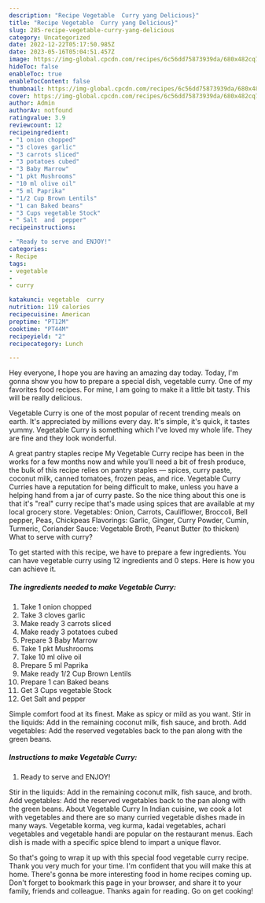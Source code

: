 ```yaml
---
description: "Recipe Vegetable  Curry yang Delicious}"
title: "Recipe Vegetable  Curry yang Delicious}"
slug: 285-recipe-vegetable-curry-yang-delicious
category: Uncategorized
date: 2022-12-22T05:17:50.985Z
date: 2023-05-16T05:04:51.457Z
image: https://img-global.cpcdn.com/recipes/6c56dd75873939da/680x482cq70/vegetable-curry-recipe-main-photo.jpg
hideToc: false
enableToc: true
enableTocContent: false
thumbnail: https://img-global.cpcdn.com/recipes/6c56dd75873939da/680x482cq70/vegetable-curry-recipe-main-photo.jpg
cover: https://img-global.cpcdn.com/recipes/6c56dd75873939da/680x482cq70/vegetable-curry-recipe-main-photo.jpg
author: Admin
authorAv: notfound
ratingvalue: 3.9
reviewcount: 12
recipeingredient:
- "1 onion chopped"
- "3 cloves garlic"
- "3 carrots sliced"
- "3 potatoes cubed"
- "3 Baby Marrow"
- "1 pkt Mushrooms"
- "10 ml olive oil"
- "5 ml Paprika"
- "1/2 Cup Brown Lentils"
- "1 can Baked beans"
- "3 Cups vegetable Stock"
- " Salt  and  pepper"
recipeinstructions:

- "Ready to serve and ENJOY!"
categories:
- Recipe
tags:
- vegetable
- 
- curry

katakunci: vegetable  curry 
nutrition: 119 calories
recipecuisine: American
preptime: "PT12M"
cooktime: "PT44M"
recipeyield: "2"
recipecategory: Lunch

---
```



Hey everyone, I hope you are having an amazing day today. Today, I'm gonna show you how to prepare a special dish, vegetable  curry. One of my favorites food recipes. For mine, I am going to make it a little bit tasty. This will be really delicious.

Vegetable  Curry is one of the most popular of recent trending meals on earth. It's appreciated by millions every day. It's simple, it's quick, it tastes yummy. Vegetable  Curry is something which I've loved my whole life. They are fine and they look wonderful.

A great pantry staples recipe My Vegetable Curry recipe has been in the works for a few months now and while you&#39;ll need a bit of fresh produce, the bulk of this recipe relies on pantry staples — spices, curry paste, coconut milk, canned tomatoes, frozen peas, and rice. Vegetable Curry Curries have a reputation for being difficult to make, unless you have a helping hand from a jar of curry paste. So the nice thing about this one is that it&#39;s &#34;real&#34; curry recipe that&#39;s made using spices that are available at my local grocery store. Vegetables: Onion, Carrots, Cauliflower, Broccoli, Bell pepper, Peas, Chickpeas Flavorings: Garlic, Ginger, Curry Powder, Cumin, Turmeric, Coriander Sauce: Vegetable Broth, Peanut Butter (to thicken) What to serve with curry?


To get started with this recipe, we have to prepare a few ingredients. You can have vegetable  curry using 12 ingredients and 0 steps. Here is how you can achieve it.

<!--inarticleads1-->

##### The ingredients needed to make Vegetable  Curry:

1. Take 1 onion chopped
1. Take 3 cloves garlic
1. Make ready 3 carrots sliced
1. Make ready 3 potatoes cubed
1. Prepare 3 Baby Marrow
1. Take 1 pkt Mushrooms
1. Take 10 ml olive oil
1. Prepare 5 ml Paprika
1. Make ready 1/2 Cup Brown Lentils
1. Prepare 1 can Baked beans
1. Get 3 Cups vegetable Stock
1. Get  Salt  and  pepper


Simple comfort food at its finest. Make as spicy or mild as you want. Stir in the liquids: Add in the remaining coconut milk, fish sauce, and broth. Add vegetables: Add the reserved vegetables back to the pan along with the green beans. 

<!--inarticleads2-->

##### Instructions to make Vegetable  Curry:


1. Ready to serve and ENJOY!

Stir in the liquids: Add in the remaining coconut milk, fish sauce, and broth. Add vegetables: Add the reserved vegetables back to the pan along with the green beans. About Vegetable Curry In Indian cuisine, we cook a lot with vegetables and there are so many curried vegetable dishes made in many ways. Vegetable korma, veg kurma, kadai vegetables, achari vegetables and vegetable handi are popular on the restaurant menus. Each dish is made with a specific spice blend to impart a unique flavor. 

So that's going to wrap it up with this special food vegetable  curry recipe. Thank you very much for your time. I'm confident that you will make this at home. There's gonna be more interesting food in home recipes coming up. Don't forget to bookmark this page in your browser, and share it to your family, friends and colleague. Thanks again for reading. Go on get cooking!
